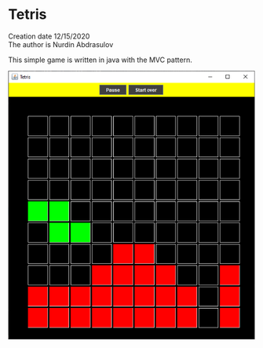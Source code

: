 # Tetris

Creation date 12/15/2020<br>
The author is Nurdin Abdrasulov

This simple game is written in java with the MVC pattern.

![Screenshort](screenshot.png)